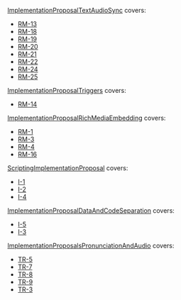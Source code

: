 [ImplementationProposalTextAudioSync](ImplementationProposalTextAudioSync.md) covers:
  * [RM-13](RichMediaAndInteractivity#RM-13._(C)_Parallel_audio_clips.md)
  * [RM-18](RichMediaAndInteractivity#RM-18._(A)_Define_synchronization_points.md)
  * [RM-19](RichMediaAndInteractivity#RM-19._(A)_Synchronized_playback.md)
  * [RM-20](RichMediaAndInteractivity#RM-20._(B)_Text_scroll/highlight.md)
  * [RM-21](RichMediaAndInteractivity#RM-21._(B)_Transparent_overlay.md)
  * [RM-22](RichMediaAndInteractivity#RM-22._(C)_Using_audio_selectively.md)
  * [RM-24](RichMediaAndInteractivity#RM-24._(D)_Runtime_audio_options.md)
  * [RM-25](RichMediaAndInteractivity#RM-25._(C)_Multiple_granularities.md)

[ImplementationProposalTriggers](ImplementationProposalTriggers.md) covers:
  * [RM-14](RichMediaAndInteractivity#RM-14._(A)_Triggers.md)

[ImplementationProposalRichMediaEmbedding](ImplementationProposalRichMediaEmbedding.md) covers:
  * [RM-1](RichMediaAndInteractivity#RM-1._(A)_Video_and_Audio_embedding.md)
  * [RM-3](RichMediaAndInteractivity#RM-3._(A)_Package_A/V_with_the_document.md)
  * [RM-4](RichMediaAndInteractivity#RM-4._(A)_Stream_A/V_from_a_server.md)
  * [RM-16](RichMediaAndInteractivity#RM-16._(A)_Fallbacks_based_on_capabilities.md)

[ScriptingImplementationProposal](ScriptingImplementationProposal.md) covers:
  * [I-1](RichMediaAndInteractivity#I-1._(A)_Ability_to_add_interactive_media_to_ePub..md)
  * [I-2](RichMediaAndInteractivity#I-2._(C)_Access_to_persistent_storage.md)
  * [I-4](RichMediaAndInteractivity#I-4._(A)_Retain_valuable_existing_features_of_EPUB.md)

[ImplementationProposalDataAndCodeSeparation](ImplementationProposalDataAndCodeSeparation.md) covers:
  * [I-5](RichMediaAndInteractivity#I-5._(B)_Separation_of_data_and_code.md)
  * [I-3](RichMediaAndInteractivity#I-3._(B)_Ability_to_share_data_to_communicate_between_interactiv.md)

[ImplementationProposalsPronunciationAndAudio](ImplementationProposalsPronunciationAndAudio.md) covers:
  * [TR-5](RichMediaAndInteractivity#TR-5_(D)_Synchronized_audio_should_be_able_to_adjust_the_speed_a.md)
  * [TR-7](RichMediaAndInteractivity#TR-7_(B)_Require_an_optional_layer_of_phonetic_transcripti.md)
  * [TR-8](RichMediaAndInteractivity#TR-8_(B)_Ability_to_specify_repeat_segments_and_repeat_times_for.md)
  * [TR-9](RichMediaAndInteractivity#TR-9_(B)_Require_speech-enabled_interactivity.md)
  * [TR-3](RichMediaAndInteractivity#TR-3_(B)_Separated_text_content_could_be_pronounced_synchronousl.md)